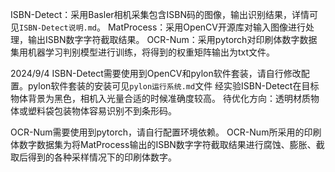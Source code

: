 ISBN-Detect：采用Basler相机采集包含ISBN码的图像，输出识别结果，详情可见`ISBN-Detect说明.md`。
MatProcess：采用OpenCV开源库对输入图像进行处理，输出ISBN数字字符截取结果。
OCR-Num：采用pytorch对印刷体数字数据集用机器学习判别模型进行训练，将得到的权重矩阵输出为txt文件。


2024/9/4
ISBN-Detect需要使用到OpenCV和pylon软件套装，请自行修改配置。pylon软件套装的安装可见`pylon运行系统.md`文件
经实验ISBN-Detect在目标物体背景为黑色，相机入光量合适的时候准确度较高。
待优化方向：透明材质物体或塑料袋包装物体容易识别不到条形码。

OCR-Num需要使用到pytorch，请自行配置环境依赖。
OCR-Num所采用的印刷体数字数据集为将MatProcess输出的ISBN数字字符截取结果进行腐蚀、膨胀、截取后得到的各种采样情况下的印刷体数字。
